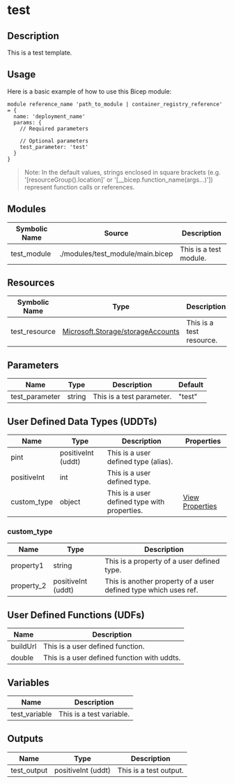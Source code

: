 # test

## Description

This is a test template.

## Usage

Here is a basic example of how to use this Bicep module:

```bicep
module reference_name 'path_to_module | container_registry_reference' = {
  name: 'deployment_name'
  params: {
    // Required parameters

    // Optional parameters
    test_parameter: 'test'
  }
}
```

> Note: In the default values, strings enclosed in square brackets (e.g. '[resourceGroup().location]' or '[__bicep.function_name(args...)']) represent function calls or references.

## Modules

| Symbolic Name | Source | Description |
| --- | --- | --- |
| test_module | ./modules/test_module/main.bicep | This is a test module. |

## Resources

| Symbolic Name | Type | Description |
| --- | --- | --- |
| test_resource | [Microsoft.Storage/storageAccounts](https://learn.microsoft.com/en-us/azure/templates/microsoft.storage/storageaccounts) | This is a test resource. |

## Parameters

| Name | Type | Description | Default |
| --- | --- | --- | --- |
| test_parameter | string | This is a test parameter. | "test" |

## User Defined Data Types (UDDTs)

| Name | Type | Description | Properties |
| --- | --- | --- | --- |
| pint | positiveInt (uddt) | This is a user defined type (alias). |  |
| positiveInt | int | This is a user defined type. |  |
| custom_type | object | This is a user defined type with properties. | [View Properties](#custom_type) |

### custom_type

| Name | Type | Description |
| --- | --- | --- |
| property1 | string | This is a property of a user defined type. |
| property_2 | positiveInt (uddt) | This is another property of a user defined type which uses ref. |

## User Defined Functions (UDFs)

| Name | Description |
| --- | --- |
| buildUrl | This is a user defined function. |
| double | This is a user defined function with uddts. |

## Variables

| Name | Description |
| --- | --- |
| test_variable | This is a test variable. |

## Outputs

| Name | Type | Description |
| --- | --- | --- |
| test_output | positiveInt (uddt) | This is a test output. |
